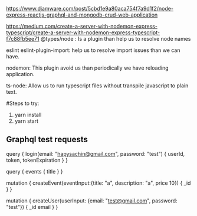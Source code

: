 https://www.djamware.com/post/5cbd1e9a80aca754f7a9d1f2/node-express-reactjs-graphql-and-mongodb-crud-web-application


https://medium.com/create-a-server-with-nodemon-express-typescript/create-a-server-with-nodemon-express-typescript-f7c88fb5ee71
@types/node : Is a plugin than help us to resolve node names

eslint eslint-plugin-import: help us to resolve import issues than we can have.

nodemon: This plugin avoid us than periodically we have reloading application.

ts-node: Allow us to run typescript files without transpile javascript to plain text.

#Steps to try:
1. yarn install
2. yarn start


## Graphql test requests

query {
 login(email: "hapysachin@gmail.com", password: "test") {
  userId,
  token,
  tokenExpiration
}
}

query {
  events {
    title
  }
}


mutation {
  createEvent(eventInput:{title: "a", description: "a", price 10}) {
    _id
  }
}

mutation {
  createUser(userInput: {email: "test@gmail.com", password: "test"}) {
    _id
    email
  }
}